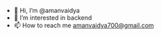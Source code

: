 - 👋 Hi, I’m @amanvaidya
- 👀 I’m interested in backend
- 📫 How to reach me amanvaidya700@gmail.com

<!---
amanvaidya/amanvaidya is a ✨ special ✨ repository because its `README.md` (this file) appears on your GitHub profile.
You can click the Preview link to take a look at your changes.
--->
